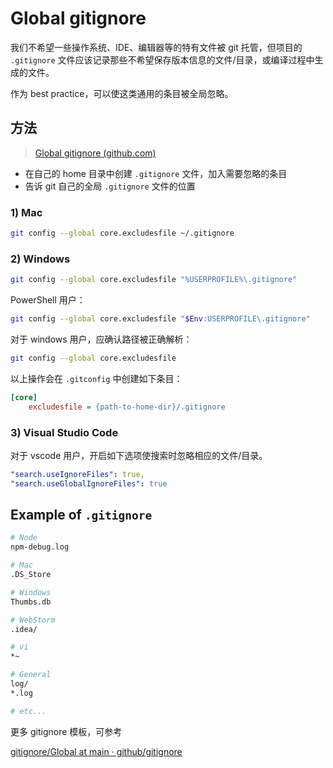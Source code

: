 # Global gitignore

我们不希望一些操作系统、IDE、编辑器等的特有文件被 git 托管，但项目的 `.gitignore` 文件应该记录那些不希望保存版本信息的文件/目录，或编译过程中生成的文件。

作为 best practice，可以使这类通用的条目被全局忽略。

## 方法

> [Global gitignore (github.com)](https://gist.github.com/subfuzion/db7f57fff2fb6998a16c)

- 在自己的 home 目录中创建 `.gitignore` 文件，加入需要忽略的条目
- 告诉 git 自己的全局 `.gitignore` 文件的位置

### 1) Mac

```bash
git config --global core.excludesfile ~/.gitignore
```

### 2) Windows

```bash
git config --global core.excludesfile "%USERPROFILE%\.gitignore"
```

PowerShell 用户：

```bash
git config --global core.excludesfile "$Env:USERPROFILE\.gitignore"
```

对于 windows 用户，应确认路径被正确解析：

```bash
git config --global core.excludesfile
```

以上操作会在 `.gitconfig` 中创建如下条目：

```ini
[core]
    excludesfile = {path-to-home-dir}/.gitignore
```

### 3) Visual Studio Code

对于 vscode 用户，开启如下选项使搜索时忽略相应的文件/目录。

```yml
"search.useIgnoreFiles": true,
"search.useGlobalIgnoreFiles": true
```

## Example of `.gitignore`

```bash
# Node
npm-debug.log

# Mac
.DS_Store

# Windows
Thumbs.db

# WebStorm
.idea/

# vi
*~

# General
log/
*.log

# etc...
```

更多 gitignore 模板，可参考

[gitignore/Global at main · github/gitignore](https://github.com/github/gitignore/tree/main/Global)
